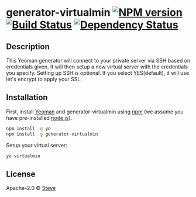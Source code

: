 # generator-virtualmin [![NPM version][npm-image]][npm-url] [![Build Status][travis-image]][travis-url] [![Dependency Status][daviddm-image]][daviddm-url]

## Description
This Yeoman generator will connect to your private server via SSH based on credentials given. It will then setup a new virtual server with the credentials you specify. Setting up SSH is optional. If you select YES(default), it will use let's encrypt to apply your SSL. 

## Installation

First, install [Yeoman](http://yeoman.io) and generator-virtualmin using [npm](https://www.npmjs.com/package/generator-virtualmin) (we assume you have pre-installed [node.js](https://nodejs.org/)).

```bash
npm install -g yo
npm install -g generator-virtualmin
```

Setup your virtual server:

```bash
yo virtualmin
```

## License

Apache-2.0 © [Steve]()


[npm-image]: https://badge.fury.io/js/generator-virtualmin.svg
[npm-url]: https://npmjs.org/package/generator-virtualmin
[travis-image]: https://travis-ci.org/tex0gen/generator-virtualmin.svg?branch=master
[travis-url]: https://travis-ci.org/tex0gen/generator-virtualmin
[daviddm-image]: https://david-dm.org/tex0gen/generator-virtualmin.svg?theme=shields.io
[daviddm-url]: https://david-dm.org/tex0gen/generator-virtualmin

